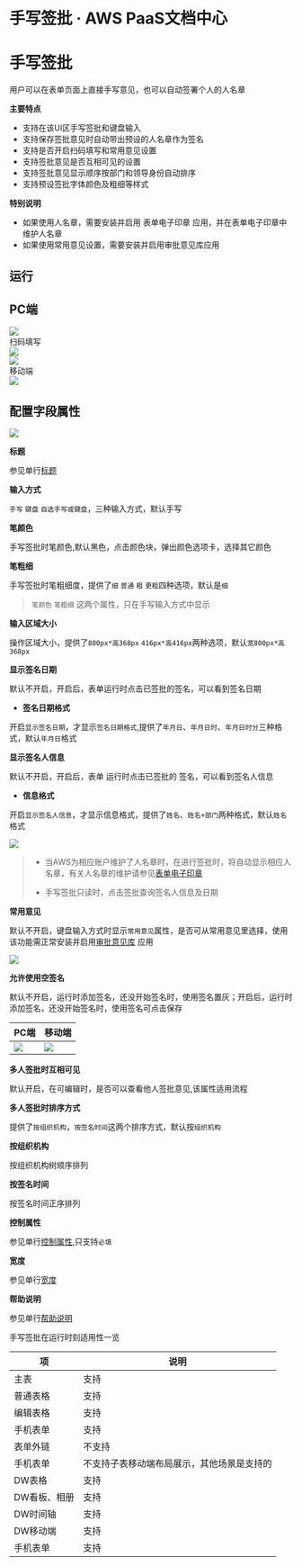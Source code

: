 # 手写签批 · AWS PaaS文档中心

# 手写签批

用户可以在表单页面上直接手写意见，也可以自动签署个人的人名章

**主要特点**

  * 支持在该UI区手写签批和键盘输入
  * 支持保存签批意见时自动带出预设的人名章作为签名
  * 支持是否开启扫码填写和常用意见设置
  * 支持签批意见是否互相可见的设置
  * 支持签批意见显示顺序按部门和领导身份自动排序
  * 支持预设签批字体颜色及粗细等样式

**特别说明**

  * 如果使用人名章，需要安装并启用 表单电子印章 应用，并在表单电子印章中维护人名章
  * 如果使用常用意见设置，需要安装并启用审批意见库应用

## 运行

PC端  
---  
[![](https://docs.awspaas.com/user-manual/aws-pass-console-user-manual-form-vue-64ga/zj/hw1.png)](<hw1.png>)  
扫码填写  
[![](https://docs.awspaas.com/user-manual/aws-pass-console-user-manual-form-vue-64ga/zj/hw2.png)](<hw2.png>)  
[![](https://docs.awspaas.com/user-manual/aws-pass-console-user-manual-form-vue-64ga/zj/hw3.png)](<hw3.png>)  
移动端  
[![](https://docs.awspaas.com/user-manual/aws-pass-console-user-manual-form-vue-64ga/zj/hw4.png)](<hw4.png>)  
  
## 配置字段属性

[![](https://docs.awspaas.com/user-manual/aws-pass-console-user-manual-form-vue-64ga/zj/hw5.png)](<hw5.png>)

**标题**

参见单行[标题](<text.html#title>)

**输入方式**

`手写` `键盘` `自选手写或键盘`，三种输入方式，默认手写

**笔颜色**

手写签批时笔颜色,默认黑色，点击颜色块，弹出颜色选项卡，选择其它颜色

**笔粗细**

手写签批时笔粗细度，提供了`细` `普通` `粗` `更粗`四种选项，默认是`细`

> `笔颜色` `笔粗细` 这两个属性，只在手写输入方式中显示

**输入区域大小**

操作区域大小，提供了`800px*高368px` `416px*高416px`两种选项，默认`宽800px*高368px`

**显示签名日期**

默认不开启，开启后，表单运行时点击已签批的签名，可以看到签名日期

  * **签名日期格式**

开启`显示签名日期`，才显示`签名日期格式`,提供了`年月日`、`年月日时`、`年月日时分`三种格式，默认`年月日`格式

**显示签名人信息**

默认不开启，开启后，表单 运行时点击已签批的 签名，可以看到签名人信息

  * **信息格式**

开启`显示签名人信息`，才显示信息格式，提供了`姓名`、`姓名+部门`两种格式，默认`姓名`格式

[![](https://docs.awspaas.com/user-manual/aws-pass-console-user-manual-form-vue-64ga/zj/hw6.png)](<hw6.png>)

>   * 当AWS为相应账户维护了人名章时，在进行签批时，将自动显示相应人名章，有关人名章的维护请参见[表单电子印章](<https://docs.awspaas.com/apps/com.actionsoft.apps.formui.cachet/index.html>)  
> 
>   * 手写签批只读时，点击签批查询签名人信息及日期
> 

**常用意见**

默认不开启，键盘输入方式时显示`常用意见`属性，是否可从常用意见里选择，使用该功能需正常安装并启用[审批意见库](<https://docs.awspaas.com/apps/com.actionsoft.apps.addons.comments/index.html>) 应用

[![](https://docs.awspaas.com/user-manual/aws-pass-console-user-manual-form-vue-64ga/zj/hw7.png)](<hw7.png>)

**允许使用空签名**

默认不开启，运行时添加签名，还没开始签名时，使用签名置灰；开启后，运行时添加签名，还没开始签名时，使用签名可点击保存

PC端 | 移动端  
---|---  
[![](https://docs.awspaas.com/user-manual/aws-pass-console-user-manual-form-vue-64ga/zj/hw8.png)](<hw8.png>) | [![](https://docs.awspaas.com/user-manual/aws-pass-console-user-manual-form-vue-64ga/zj/hw9.gif)](<hw9.gif>)  
  
**多人签批时互相可见**

默认开启，在可编辑时，是否可以查看他人签批意见,该属性适用流程

**多人签批时排序方式**

提供了`按组织机构`，`按签名时间`这两个排序方式，默认按`组织机构`

**按组织机构**

按组织机构树顺序排列

**按签名时间**

按签名时间正序排列

**控制属性**

参见单行[控制属性](<text.html#control>),只支持`必填`

**宽度**

参见单行[宽度](<text.html#wigth>)

**帮助说明**

参见单行[帮助说明](<text.html#help>)

手写签批在运行时刻适用性一览

项 | 说明  
---|---  
主表 | 支持  
普通表格 | 支持  
编辑表格 | 支持  
手机表单 | 支持  
表单外链 | 不支持  
手机表单 | 不支持子表移动端布局展示，其他场景是支持的  
DW表格 | 支持  
DW看板、相册 | 支持  
DW时间轴 | 支持  
DW移动端 | 支持  
手机表单 | 支持